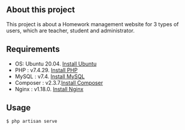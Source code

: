 ## About this project
This project is about a Homework management website for 3 types of users, which are teacher, student and administrator.

## Requirements

- OS: Ubuntu 20.04. [Install Ubuntu](https://phoenixnap.com/kb/install-ubuntu-20-04)
- PHP : v7.4.29. [Install PHP](https://www.digitalocean.com/community/tutorials/how-to-install-php-7-4-and-set-up-a-local-development-environment-on-ubuntu-20-04)
- MySQL : v7.4. [Install MySQL](https://www.digitalocean.com/community/tutorials/how-to-install-mysql-on-ubuntu-20-04)
- Composer : v2.3.7.[Install Composer](https://www.digitalocean.com/community/tutorials/how-to-install-and-use-composer-on-ubuntu-20-04)
- Nginx : v1.18.0. [Install Nginx](https://www.digitalocean.com/community/tutorials/how-to-install-nginx-on-ubuntu-20-04)

## Usage

```ssh
$ php artisan serve
```
